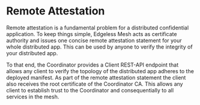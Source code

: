 # Remote Attestation

Remote attestation is a fundamental problem for a distributed confidential application.
To keep things simple, Edgeless Mesh acts as certificate authority and issues one concise remote attestation statement for your whole distributed app. 
This can be used by anyone to verify the integrity of your distributed app.

To that end, the Coordinator provides a Client REST-API endpoint that allows any client to verify the topology of the distributed app adheres to the deployed manifest.
As part of the remote attestation statement the client also receives the root certificate of the Coordinator CA.
This allows any client to establish trust to the Coordinator and consequentially to all services in the mesh.
